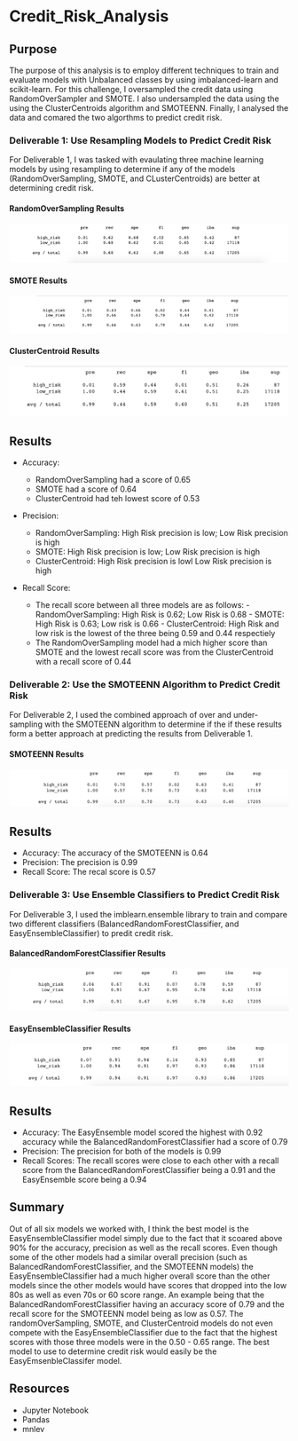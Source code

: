 # Credit_Risk_Analysis
## Purpose 
The purpose of this analysis is to employ different techniques to train and evaluate models with Unbalanced classes by using imbalanced-learn and scikit-learn. For this challenge, I oversampled the credit data using RandomOverSampler and SMOTE. I also undersampled the data using the using the ClusterCentroids algorithm and SMOTEENN. Finally, I analysed the data and comared the two algorthms to predict credit risk. 


### Deliverable 1: Use Resampling Models to Predict Credit Risk
For Deliverable 1, I was tasked with evaulating three machine learning models by using resampling to determine if any of the models (RandomOverSampling, SMOTE, and CLusterCentroids) are better at determining credit risk.

#### RandomOverSampling Results
![Random_OverSampling](./Random_OverSampling.png)

#### SMOTE Results
![SMOTE_OverSampling](./SMOTE_OverSampling.png)

#### ClusterCentroid Results
![ClusterCentroid_UnderSampling](./ClusterCentroid_UnderSampling.png)

## Results
- Accuracy: 
  - RandomOverSampling had a score of 0.65
  - SMOTE had a score of 0.64
  - ClusterCentroid had teh lowest score of 0.53
- Precision: 
  - RandomOverSampling: High Risk precision is low; Low Risk precision is high
  - SMOTE: High Risk precision is low; Low Risk precision is high
  - ClusterCentroid: High Risk precision is lowl Low Risk precision is high
              
- Recall Score: 
  -  The recall score between all three models are as follows:
              - RandomOverSampling: High Risk is 0.62; Low Risk is 0.68
              - SMOTE: High Risk is 0.63; Low risk is 0.66
              - ClusterCentroid: High Risk and low risk is the lowest of the three being 0.59 and 0.44 respectiely 
  - The RandomOverSampling model had a mich higher score than SMOTE and the lowest recall score was from the ClusterCentroid with a recall score of 0.44


### Deliverable 2: Use the SMOTEENN Algorithm to Predict Credit Risk
For Deliverable 2, I used the combined approach of over and under-sampling with the SMOTEENN algorithm to determine if the if these results form a better approach at predicting the results from Deliverable 1.

#### SMOTEENN Results
![SMOTEEN_Over_Under_Sampling](./SMOTEENN_Over_Under_Sampling.png)

## Results
- Accuracy: The accuracy of the SMOTEENN is 0.64
- Precision: The precision is 0.99
- Recall Score: The recal score is 0.57

### Deliverable 3: Use Ensemble Classifiers to Predict Credit Risk
For Deliverable 3, I used the imblearn.ensemble library to train and compare two different classifiers (BalancedRandomForestClassifier, and EasyEnsembleClassifier) to predit credit risk.

#### BalancedRandomForestClassifier Results
![brfc_model](./brfc_model.png)

#### EasyEnsembleClassifier Results
![eec_model](./eec_model.png)

## Results
- Accuracy: The EasyEnsemble model scored the highest with 0.92 accuracy while the BalancedRandomForestClassifier had a score of 0.79
- Precision: The precision for both of the models is 0.99
- Recall Scores: The recall scores were close to each other with a recall score from the BalancedRandomForestClassifier being a 0.91 and the EasyEnsemble score being a 0.94

## Summary 
Out of all six models we worked with, I think the best model is the EasyEnsembleClassifier model simply due to the fact that it scoared above 90% for the accuracy, precision as well as the recall scores. Even though some of the other models had a similar overall precision (such as BalancedRandomForestClassifier, and the SMOTEENN models) the EasyEnsembleClassifier had a much higher overall score than the other models since the other models would have scores that dropped into the low 80s as well as even 70s or 60 score range. An example being that the BalancedRandomForestClassifier having an accuracy score of 0.79 and the recall score for the SMOTEENN model being as low as 0.57. The randomOverSampling, SMOTE, and ClusterCentroid models do not even compete with the EasyEnsembleClassifier due to the fact that the highest scores with those three models were in the 0.50 - 0.65 range. The best model to use to determine credit risk would easily be the EasyEmsenbleClassifer model.

## Resources 
- Jupyter Notebook
- Pandas
- mnlev
